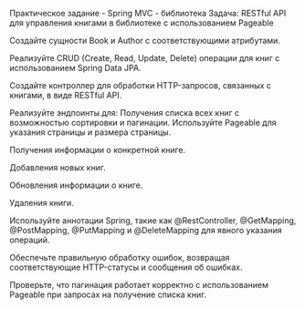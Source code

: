 Практическое задание - Spring MVC - библиотека
Задача: RESTful API для управления книгами в библиотеке с использованием Pageable

Создайте сущности Book и Author с соответствующими атрибутами.

Реализуйте CRUD (Create, Read, Update, Delete) операции для книг с использованием Spring Data JPA.

Создайте контроллер для обработки HTTP-запросов, связанных с книгами, в виде RESTful API.

Реализуйте эндпоинты для:
Получения списка всех книг с возможностью сортировки и пагинации. Используйте Pageable для указания страницы и размера страницы.

Получения информации о конкретной книге.

Добавления новых книг.

Обновления информации о книге.

Удаления книги.

Используйте аннотации Spring, такие как @RestController, @GetMapping, @PostMapping, @PutMapping и @DeleteMapping для явного указания операций.

Обеспечьте правильную обработку ошибок, возвращая соответствующие HTTP-статусы и сообщения об ошибках.

Проверьте, что пагинация работает корректно с использованием Pageable при запросах на получение списка книг.
